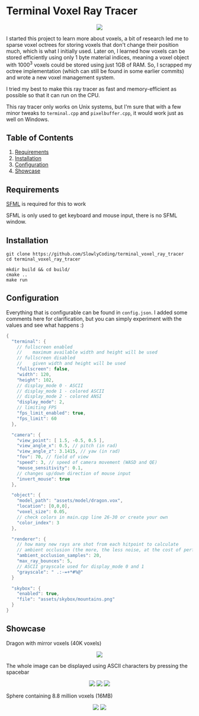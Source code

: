 # Terminal Voxel Ray Tracer

<p align="center">
<img src="https://github.com/SlowlyCoding/terminal-voxel-ray-tracer/blob/master/showcase/dragon1.png">

I started this project to learn more about voxels, a bit of research led me to sparse voxel octrees for storing voxels 
that don't change their position much, which is what I initially used. Later on, I learned how voxels can be stored efficiently 
using only 1 byte material indices, meaning a voxel object with $1000^3$ voxels could be stored using just 1GB of RAM. 
So, I scrapped my octree implementation (which can still be found in some earlier commits) and wrote a new voxel management system.

I tried my best to make this ray tracer as fast and memory-efficient as possible so that it can run on the CPU. 

This ray tracer only works on Unix systems, but I'm sure that with a few minor tweaks to `terminal.cpp` and `pixelbuffer.cpp`, it would work just as well on Windows.

## Table of Contents

1. [Requirements](#requirements)
2. [Installation](#installation)
3. [Configuration](#configuration)
4. [Showcase](#showcase)

## Requirements

[SFML](https://www.sfml-dev.org/download.php) is required for this to work

SFML is only used to get keyboard and mouse input, there is no SFML window.

## Installation

```shell
git clone https://github.com/SlowlyCoding/terminal_voxel_ray_tracer
cd terminal_voxel_ray_tracer
```
```shell
mkdir build && cd build/
cmake ..
make run
```

## Configuration

Everything that is configurable can be found in `config.json`. 
I added some comments here for clarification, but you can simply experiment with the values and see what happens :)
```cpp
{
  "terminal": {
    // fullscreen enabled
    //    maximum available width and height will be used
    // fullscreen disabled
    //    given width and height will be used 
    "fullscreen": false,
    "width": 120,
    "height": 102,
    // display_mode 0 - ASCII
    // display_mode 1 - colored ASCII
    // display_mode 2 - colored ANSI
    "display_mode": 2, 
    // limiting FPS
    "fps_limit_enabled": true,
    "fps_limit": 60
  },

  "camera": {
    "view_point": [ 1.5, -0.5, 0.5 ],
    "view_angle_x": 0.5, // pitch (in rad)
    "view_angle_z": 3.1415, // yaw (in rad)
    "fov": 70, // field of view
    "speed": 3, // speed of camera movement (WASD and QE)
    "mouse_sensitivity": 0.1,
    // changes up/down direction of mouse input
    "invert_mouse": true
  }, 

  "object": {
    "model_path": "assets/model/dragon.vox",
    "location": [0,0,0],
    "voxel_size": 0.05,
    // check colors in main.cpp line 26-30 or create your own
    "color_index": 3
  },

  "renderer": {
    // how many new rays are shot from each hitpoint to calculate
    // ambient occlusion (the more, the less noise, at the cost of performance)
    "ambient_occlusion_samples": 20,
    "max_ray_bounces": 5,
    // ASCII grayscale used for display_mode 0 and 1
    "grayscale": " .:-=+*#%@"
  }

  "skybox": {
    "enabled": true,
    "file": "assets/skybox/mountains.png"
  }
}
```

## Showcase

Dragon with mirror voxels (40K voxels)
<p align="center">
<img src="https://github.com/SlowlyCoding/terminal-voxel-ray-tracer/blob/master/showcase/dragon2.png">

The whole image can be displayed using ASCII characters by pressing the spacebar
<p align="center">
<img src="https://github.com/SlowlyCoding/terminal-voxel-ray-tracer/blob/master/showcase/teapot1.png">
<img src="https://github.com/SlowlyCoding/terminal-voxel-ray-tracer/blob/master/showcase/teapot2.png">
<img src="https://github.com/SlowlyCoding/terminal-voxel-ray-tracer/blob/master/showcase/teapot3.png">

Sphere containing 8.8 million voxels (16MB)
<p align="center">
<img src="https://github.com/SlowlyCoding/terminal-voxel-ray-tracer/blob/master/showcase/sphere1.png">
<img src="https://github.com/SlowlyCoding/terminal-voxel-ray-tracer/blob/master/showcase/sphere2.png">
